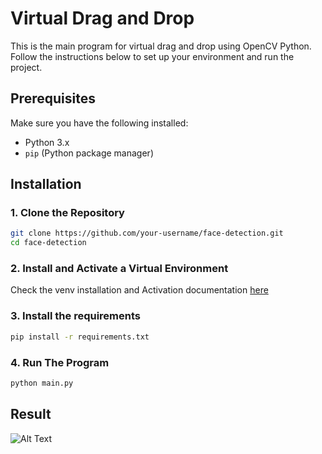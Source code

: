 # Virtual Drag and Drop

This is the main program for virtual drag and drop using OpenCV Python. Follow the instructions below to set up your environment and run the project.

## Prerequisites

Make sure you have the following installed:
- Python 3.x
- `pip` (Python package manager)

## Installation
### 1. Clone the Repository
```bash
git clone https://github.com/your-username/face-detection.git
cd face-detection
```

### 2. Install and Activate a Virtual Environment
Check the venv installation and Activation documentation [here](https://packaging.python.org/en/latest/guides/installing-using-pip-and-virtual-environments/)

### 3. Install the requirements
```bash
pip install -r requirements.txt
```

### 4. Run The Program
```bash
python main.py
```

## Result
![Alt Text](https://github.com/lnrdgnwn/virtual-drag-and-drop/blob/main/result.gif)
